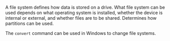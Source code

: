 A file system defines how data is stored on a drive. What file system can be used depends on what operating system is installed, whether the device is internal or external, and whether files are to be shared. Determines how partitions can be used.

The `convert` command can be used in Windows to change file systems.